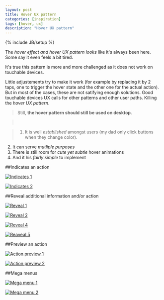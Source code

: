 ```yaml
---
layout: post
title: Hover UX pattern 
categories: [inspiration]
tags: [hover, ux]
description: "Hover UX pattern"
---
```

{% include JB/setup %}

The *hover effect and hover UX pattern looks* like it's always been here. Some say it even feels a bit tired.

It's true this pattern is more and more challenged as it does not work on touchable devices.

Little adjustements try to make it work (for example by replacing it by 2 taps, one to trigger the hover state and the other one for the actual action). But in most of the cases, these are not satifying enough solutions.
Good touchable devices UX calls for other patterns and other user paths. Killing the *hover UX pattern*.

> Still, **the hover pattern should still be used on desktop**.

> &nbsp;

> 1. It is well *established* amongst users (my dad only click buttons when they change color). 
2. It can serve *mutliple purposes*
3. There is still room for *cute yet subtle* hover animations
4. And it his *fairly simple* to implement


##Indicates an action

[![Indicates 1](http://haveidols.com/grabs/Screen%20Shot%202014-08-28%20at%2016.21.28.png)](http://tympanus.net/Development/IconHoverEffects)

[![Indicates 2](http://haveidols.com/grabs/Screen%20Shot%202014-08-28%20at%2017.30.33.png)](http://tympanus.net/Development/CreativeLinkEffects)

##Reveal additional information and/or action

[![Reveal 1](http://haveidols.com/grabs/Screen%20Shot%202014-08-28%20at%2016.17.57.png)](http://tympanus.net/Development/HoverEffectIdeas)

[![Reveal 2](http://haveidols.com/grabs/Screen%20Shot%202014-08-28%20at%2016.20.28.png)](http://tympanus.net/Tutorials/CaptionHoverEffects)

[![Reveal 4](http://haveidols.com/grabs/Screen%20Shot%202014-08-28%20at%2017.28.43.png)](http://feedly.com)

[![Reaveal 5](http://haveidols.com/grabs/Screen%20Shot%202014-08-28%20at%2016.22.46.png)](http://tympanus.net/Tutorials/ShapeHoverEffectSVG)

##Preview an action

[![Action preview 1](http://haveidols.com/grabs/Screen%20Shot%202014-08-28%20at%2016.29.41.png)](http://tympanus.net/Development/ArrowNavigationStyles)

[![Action preview 2](http://haveidols.com/grabs/Screen%20Shot%202014-08-28%20at%2017.12.24.png)](<http://www.wikiwand.com/en/Gymnasium_(ancient_Greece)>)

##Mega menus

[![Mega menu 1](http://haveidols.com/grabs/Screen%20Shot%202014-08-28%20at%2018.00.05.png)](http://www.nike.com/fr)

[![Mega menu 2](http://haveidols.com/grabs/Screen%20Shot%202014-08-28%20at%2017.55.06.png)](http://www.bonlook.com)

